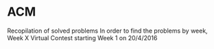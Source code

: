 # ACM
Recopilation of solved problems
In order to find the problems by week,
Week X Virtual Contest
starting Week 1 on 20/4/2016
